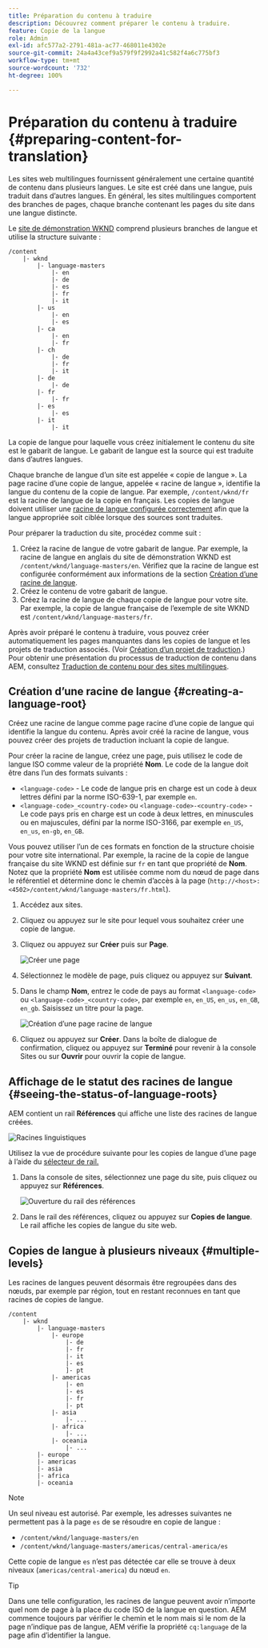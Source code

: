 ```yaml
---
title: Préparation du contenu à traduire
description: Découvrez comment préparer le contenu à traduire.
feature: Copie de la langue
role: Admin
exl-id: afc577a2-2791-481a-ac77-468011e4302e
source-git-commit: 24a4a43cef9a579f9f2992a41c582f4a6c775bf3
workflow-type: tm+mt
source-wordcount: '732'
ht-degree: 100%

---
```


# Préparation du contenu à traduire  {#preparing-content-for-translation}

Les sites web multilingues fournissent généralement une certaine quantité de contenu dans plusieurs langues. Le site est créé dans une langue, puis traduit dans d’autres langues. En général, les sites multilingues comportent des branches de pages, chaque branche contenant les pages du site dans une langue distincte.

Le [site de démonstration WKND](/help/implementing/developing/introduction/develop-wknd-tutorial.md) comprend plusieurs branches de langue et utilise la structure suivante :

```text
/content
    |- wknd
        |- language-masters
            |- en
            |- de
            |- es
            |- fr
            |- it
        |- us
            |- en
            |- es
        |- ca
            |- en
            |- fr
        |- ch
            |- de
            |- fr
            |- it
        |- de
            |- de
        |- fr
            |- fr
        |- es
            |- es
        |- it
            |- it
```

La copie de langue pour laquelle vous créez initialement le contenu du site est le gabarit de langue. Le gabarit de langue est la source qui est traduite dans d’autres langues.

Chaque branche de langue d’un site est appelée « copie de langue ». La page racine d’une copie de langue, appelée « racine de langue », identifie la langue du contenu de la copie de langue. Par exemple, `/content/wknd/fr` est la racine de langue de la copie en français. Les copies de langue doivent utiliser une [racine de langue configurée correctement](preparation.md#creating-a-language-root) afin que la langue appropriée soit ciblée lorsque des sources sont traduites.

Pour préparer la traduction du site, procédez comme suit :

1. Créez la racine de langue de votre gabarit de langue. Par exemple, la racine de langue en anglais du site de démonstration WKND est `/content/wknd/language-masters/en`. Vérifiez que la racine de langue est configurée conformément aux informations de la section [Création d’une racine de langue](preparation.md#creating-a-language-root).
1. Créez le contenu de votre gabarit de langue.
1. Créez la racine de langue de chaque copie de langue pour votre site. Par exemple, la copie de langue française de l’exemple de site WKND est `/content/wknd/language-masters/fr`.

Après avoir préparé le contenu à traduire, vous pouvez créer automatiquement les pages manquantes dans les copies de langue et les projets de traduction associés. (Voir [Création d’un projet de traduction](managing-projects.md).) Pour obtenir une présentation du processus de traduction de contenu dans AEM, consultez [Traduction de contenu pour des sites multilingues](overview.md).

## Création d’une racine de langue {#creating-a-language-root}

Créez une racine de langue comme page racine d’une copie de langue qui identifie la langue du contenu. Après avoir créé la racine de langue, vous pouvez créer des projets de traduction incluant la copie de langue.

Pour créer la racine de langue, créez une page, puis utilisez le code de langue ISO comme valeur de la propriété **Nom**. Le code de la langue doit être dans l’un des formats suivants :

* `<language-code>` - Le code de langue pris en charge est un code à deux lettres défini par la norme ISO-639-1, par exemple `en`.
* `<language-code>_<country-code>` ou `<language-code>-<country-code>` - Le code pays pris en charge est un code à deux lettres, en minuscules ou en majuscules, défini par la norme ISO-3166, par exemple `en_US`, `en_us`, `en-gb`, `en_GB`.

Vous pouvez utiliser l’un de ces formats en fonction de la structure choisie pour votre site international.  Par exemple, la racine de la copie de langue française du site WKND est définie sur `fr` en tant que propriété de **Nom**. Notez que la propriété **Nom** est utilisée comme nom du nœud de page dans le référentiel et détermine donc le chemin d’accès à la page (`http://<host>:<4502>/content/wknd/language-masters/fr.html`).

1. Accédez aux sites.
1. Cliquez ou appuyez sur le site pour lequel vous souhaitez créer une copie de langue.
1. Cliquez ou appuyez sur **Créer** puis sur **Page**.

   ![Créer une page](../assets/create-page.png)

1. Sélectionnez le modèle de page, puis cliquez ou appuyez sur **Suivant**.
1. Dans le champ **Nom**, entrez le code de pays au format `<language-code>` ou `<language-code>_<country-code>`, par exemple `en`, `en_US`, `en_us`, `en_GB`, `en_gb`. Saisissez un titre pour la page.

   ![Création d’une page racine de langue](../assets/create-language-root.png)

1. Cliquez ou appuyez sur **Créer**. Dans la boîte de dialogue de confirmation, cliquez ou appuyez sur **Terminé** pour revenir à la console Sites ou sur **Ouvrir** pour ouvrir la copie de langue.

## Affichage de le statut des racines de langue  {#seeing-the-status-of-language-roots}

AEM contient un rail **Références** qui affiche une liste des racines de langue créées.

![Racines linguistiques](../assets/language-roots.png)

Utilisez la vue de procédure suivante pour les copies de langue d’une page à l’aide du [sélecteur de rail.](/help/sites-cloud/authoring/getting-started/basic-handling.md#rail-selector)

1. Dans la console de sites, sélectionnez une page du site, puis cliquez ou appuyez sur **Références**.

   ![Ouverture du rail des références](../assets/opening-references-rail.png)

1. Dans le rail des références, cliquez ou appuyez sur **Copies de langue**. Le rail affiche les copies de langue du site web.

## Copies de langue à plusieurs niveaux {#multiple-levels}

Les racines de langues peuvent désormais être regroupées dans des nœuds, par exemple par région, tout en restant reconnues en tant que racines de copies de langue.

```text
/content
    |- wknd
        |- language-masters
            |- europe
                |- de
                |- fr
                |- it
                |- es
                ]- pt
            |- americas
                |- en
                |- es
                |- fr
                |- pt
            |- asia
                |- ...
            |- africa
                |- ...
            |- oceania
                |- ...
        |- europe
        |- americas
        |- asia
        |- africa
        |- oceania            
```

>[!NOTE]
>
>Un seul niveau est autorisé. Par exemple, les adresses suivantes ne permettent pas à la page `es` de se résoudre en copie de langue :
>
>* `/content/wknd/language-masters/en`
>* `/content/wknd/language-masters/americas/central-america/es`

>
> 
Cette copie de langue `es` n’est pas détectée car elle se trouve à deux niveaux (`americas/central-america`) du nœud `en`.

>[!TIP]
>
>Dans une telle configuration, les racines de langue peuvent avoir n’importe quel nom de page à la place du code ISO de la langue en question. AEM commence toujours par vérifier le chemin et le nom mais si le nom de la page n’indique pas de langue, AEM vérifie la propriété `cq:language` de la page afin d’identifier la langue.
